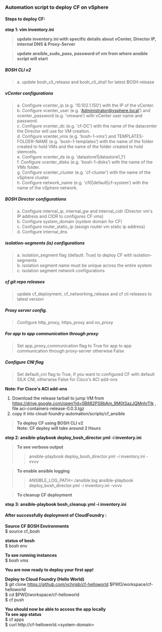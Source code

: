 ### Automation script to deploy CF on vSphere

#### Steps to deploy CF:

**step 1: vim inventory.ini**                 
> **update inventory.ini with specific details about vCenter, Director IP, internal DNS & Proxy-Server**       

> **update ansible_sudo_pass, password of vm from where ansible script will start**

##### BOSH CLI v2     
> a. update bosh_cli_release and bosh_cli_sha1 for latest BOSH release       

##### vCenter configurations           
> a. Configure vcenter_ip (e.g. ‘10.102.1.150’) with the IP of the vCenter.        
> b. Configure vcenter_user (e.g. 'Administrator@vsphere.local’) and vcenter_password (e.g. 'vmware’) with vCenter user name and password.        
> c. Configure vcenter_dc (e.g. 'cf-DC’) with the name of the datacenter the Director will use for VM creation.      
> d. Configure vcenter_vms (e.g. 'bosh-1-vms’) and TEMPLATES-FOLDER-NAME (e.g. 'bosh-1-templates’) with the name of the folder created to hold VMs and the name of the folder created to hold stemcells.             
> e. Configure vcenter_ds (e.g. 'datastore1|datastore1_1’)       
> f. Configure vcenter_disks (e.g. 'bosh-1-disks’) with the name of the VMs folder.        
> g. Configure vcenter_cluster (e.g. 'cf-cluster’) with the name of the vSphere cluster.        
> h. Configure network_name (e.g. 'cf0|default|cf-system’) with the name of the vSphere network.        
 
##### BOSH Director configurations              
> a. Configure internal_ip, internal_gw and internal_cidr (Director vm's IP address and CIDR to configures CF vms)          
> b. Configure system_domain (system domain for CF)           
> c. Configure router_static_ip (assign router vm static ip address)         
> d. Configure internal_dns               

##### isolation-segments (is) configurations        
> a. isolation_segment flag (default: True) to deploy CF with isolation-segments     
> b. isolation segment name must be unique across the entire system     
> c. isolation segment network configurations     

##### cf git repo releases            
> update cf_deployment, cf_networking_release and cf cli releases to latest version        

##### Proxy server config.
> Configure http_proxy, https_proxy and no_proxy       

##### For app to app communication through proxy        
> Set app_proxy_communication flag to True for app to app communication through proxy-server otherwise False        

##### Configure CNI flag
> Set default_cni flag to True, if you want to configured CF with default SILK CNI, otherwise False for Cisco's ACI add-ons                  


**Note: For Cisco's ACI add-ons**
1. Download the release tarball to jump VM from https://drive.google.com/open?id=0B882PS8bAm_9M0tSazJQMnhrTlk , file aci-containers-release-0.0.3.tgz            
2. copy it into cloud-foundry-automation/scripts/cf_ansible        


> **To deploy CF using BOSH CLI v2**         
**Note: CF deploy will take around 2 Hours**

**step 2: ansible-playbook deploy_bosh_director.yml -i inventory.ini**                           

> **To see verbose output**
>> ansible-playbook deploy_bosh_director.yml -i inventory.ini -vvvv           

> **To enable ansible logging**     
>> ANSIBLE_LOG_PATH=./ansible.log ansible-playbook deploy_bosh_director.yml -i inventory.ini -vvvv       

> **To cleanup CF deployment**   

**step 3: ansible-playbook bosh_cleanup.yml -i inventory.ini**             

#### After successfully deployment of CloudFoundry :          
**Source CF BOSH Environments**         
$ source cf_bosh                                  

**status of bosh**            
$ bosh env      

**To see running instances**            
$ bosh vms         

**You are now ready to deploy your first app!**           
 
**Deploy to Cloud Foundry (Hello World)**          
$ git clone https://github.com/vchrisb/cf-helloworld $PWD/workspace/cf-helloworld          
$ cd $PWD/workspace/cf-helloworld             
$ cf push             

**You should now be able to access the app locally**                   
**To see app status**          
$ cf apps       
$ curl http://cf-helloworld.<system-domain\>           
